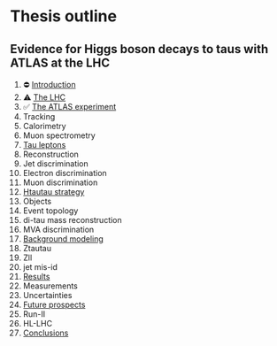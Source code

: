 # Thesis outline

## Evidence for Higgs boson decays to taus with ATLAS at the LHC

1. :no_entry: [Introduction]()
2. :warning: [The LHC]()
3. :white_check_mark: [The ATLAS experiment]()
  1. Tracking
  2. Calorimetry
  3. Muon spectrometry
4. [Tau leptons]()
  1. Reconstruction
  2. Jet discrimination
  3. Electron discrimination
  4. Muon discrimination
5. [Htautau strategy]()
  1. Objects
  2. Event topology
  3. di-tau mass reconstruction
  4. MVA discrimination
6. [Background modeling]()
  1. Ztautau
  2. Zll
  3. jet mis-id
7. [Results]()
  1. Measurements
  2. Uncertainties
8. [Future prospects]()
  1. Run-II
  2. HL-LHC
9. [Conclusions]()


